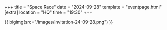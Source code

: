 +++
title = "Space Race"
date = "2024-09-28"
template = "eventpage.html"
[extra]
location = "HQ"
time = "19:30"
+++

{{ bigimg(src="/images/invitation-24-09-28.png") }}
